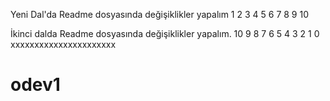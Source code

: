 
Yeni Dal'da Readme dosyasında değişiklikler yapalım 
1 2 3 4 5 6 7 8 9 10


İkinci dalda Readme dosyasında değişiklikler yapalım.
10 9 8 7 6 5 4 3 2 1 0 
xxxxxxxxxxxxxxxxxxxxxx

# odev1
